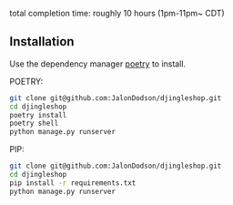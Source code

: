 total completion time: roughly 10 hours (1pm-11pm~ CDT)
## Installation

Use the dependency manager [poetry](https://github.com/python-poetry/poetry) to install.

POETRY: 
```bash
git clone git@github.com:JalonDodson/djingleshop.git
cd djingleshop
poetry install
poetry shell
python manage.py runserver
```

PIP: 
```bash
git clone git@github.com:JalonDodson/djingleshop.git
cd djingleshop
pip install -r requirements.txt
python manage.py runserver
```
